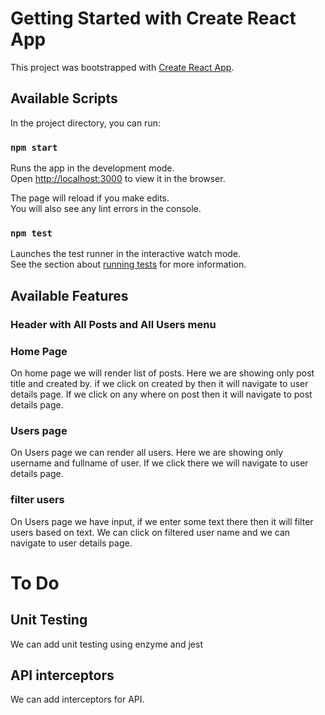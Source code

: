 # Getting Started with Create React App

This project was bootstrapped with [Create React App](https://github.com/facebook/create-react-app).

## Available Scripts

In the project directory, you can run:

### `npm start`

Runs the app in the development mode.\
Open [http://localhost:3000](http://localhost:3000) to view it in the browser.

The page will reload if you make edits.\
You will also see any lint errors in the console.

### `npm test`

Launches the test runner in the interactive watch mode.\
See the section about [running tests](https://facebook.github.io/create-react-app/docs/running-tests) for more information.


## Available Features

### Header with All Posts and All Users menu

### Home Page

On home page we will render list of posts. Here we are showing only post title and created by. if we click on created by then it will navigate to user details page. If we click on any where on post then it will navigate to post details page.

### Users page

On Users page we can render all users. Here we are showing only username and fullname of user. If we click there we will navigate to user details page.

### filter users
  
On Users page we have input, if we enter some text there then it will filter users based on text. We can click on filtered user name and we can navigate to user details page.


# To Do 
## Unit Testing
We can add unit testing using enzyme and jest
## API interceptors
We can add interceptors for API.
